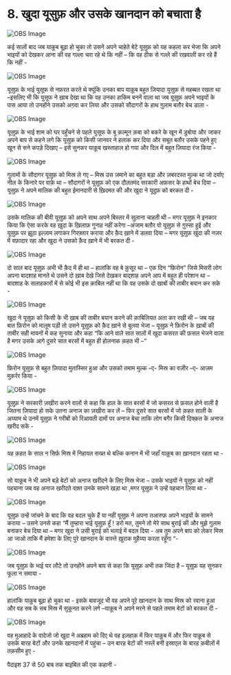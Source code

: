 # 8. खुदा यूसुफ़ और उसके खानदान को बचाता है 

![OBS Image](https://cdn.door43.org/obs/jpg/360px/obs-en-08-01.jpg)

कई सालों बाद जब याक़ूब बूढ़ा हो चुका तो उसने अपने चाहेते बेटे यूसुफ़ को यह कहला कर भेजा कि अपने भाइयों को देखकर आना की वह गल्ला चरा रहे थे कि नहीं – कि वह ठीक से गल्ले की रखवाली कर रहे हैं कि नहीं -  

![OBS Image](https://cdn.door43.org/obs/jpg/360px/obs-en-08-02.jpg)

यूसुफ़ के भाई युसूफ से नफ़रत करते थे क्यूंकि उनका बाप याक़ूब बहुत ज़ियादा युसुफ़ से महब्बत रखता था –इसलिए भी कि युसूफ ने ख़ाब देखा था कि वह उनका हाकिम बननें वाला था जब यूसुफ़ अपने भाइयों के पास आया तो उनहोंने उसको अग़वा कर लिया और उसको सौदागरों के हाथ ग़ुलाम बतौर बेच डाला - 

![OBS Image](https://cdn.door43.org/obs/jpg/360px/obs-en-08-03.jpg)

यूसुफ़ के भाई शाम को घर पहुँचने से पहले युसूफ के बु क़ल्मून क़बा को बकरे के खून में डुबोया और जाकर अपने बाप से कहने लगे कि यूसुफ़ को किसी जानवर ने हलाक कर दिया और सबूत बतौर उसके पहने हुए खून से सने कपड़े दिखाए – इसे सुनकर याक़ूब खस्ताहाल हो गया और दिल में बहुत ज़ियादा रंज किया -

![OBS Image](https://cdn.door43.org/obs/jpg/360px/obs-en-08-04.jpg)

गुलामों के सौदागर यूसुफ़ को मिस्र ले गए – मिस्र उस ज़माने का बहुत बड़ा और ज़बरदस्त मुल्क था जो दर्याए नील के किनारे पर वाक़े था – सौदागरों ने यूसुफ़ को एक दौलतमंद सरकारी अफ़सर के हाथों बेच दिया – यूसुफ़ ने अपने मालिक की बहुत ईमानदारी से ख़िदमत की और खुदा ने यूदुफ़ को बरकत दी -

![OBS Image](https://cdn.door43.org/obs/jpg/360px/obs-en-08-05.jpg)

उसके मालिक की बीवी यूसुफ़ को अपने साथ अपने बिस्तर में सुलाना चाहती थी – मगर यूसुफ़ ने इनकार किया कि ऐसा करके वह ख़ुदा के ख़िलाफ़ गुनाह नहीं करेगा –अंजाम बतौर वो यूसुफ़ से ग़ुस्सा हुई और यूसुफ़ पर झूठा इल्ज़ाम लगाकर गिरफ़्तार कराया और क़ैद ख़ाने में डलवा दिया – मगर यूसुफ़ खुदा की नज़र में वफ़ादार रहा और खुदा ने उसको क़ैद ख़ाने में भी बरकत दी -     

![OBS Image](https://cdn.door43.org/obs/jpg/360px/obs-en-08-06.jpg)

दो साल बाद यूसुफ़ अभी भी क़ैद में ही था – हालांकि वह बे क़ुसूर था – एक दिन “फ़िरोन” जिसे मिसरी लोग अपना बादशाह मानते थे उसने दो ख़ाब देखे जिसे देखकर बाद्शाह अपने  आप में बहुत ही परेशान था –बादशाह के सलाहकारों में से कोई भी इस क़ाबिल नहीं था कि वह उसके  दो खाबों की ताबीर बयान कर सके -  

![OBS Image](https://cdn.door43.org/obs/jpg/360px/obs-en-08-07.jpg)

खुदा ने यूसुफ़ को किसी के भी ख़ाब की ताबीर बयान करने की क़ाबिलियत अता कर रखी थी – जब यह बात फ़िरोन को मालूम पड़ी तो उसने यूसुफ़ को क़ैद ख़ाने से बुलवा भेजा – यूसुफ़ ने फ़िरोन के ख़ाबों की ताबीर सही मायनों में कह सुनाया और कहा “कि आने वाले सात सालों में खुदा कसरत की फ़सल भेजने वाला है मगर उसके आगे दुसरे सात बरसों में बहुत ही होलनाक क़हत भी –“       

![OBS Image](https://cdn.door43.org/obs/jpg/360px/obs-en-08-08.jpg)

फ़िरोन यूसुफ़ से बहुत ज़ियादा मुतास्सिर हुआ और उसको तमाम मुल्क –ए- मिस्र का वज़ीर –ए- आज़म मुक़र्रर किया -  

![OBS Image](https://cdn.door43.org/obs/jpg/360px/obs-en-08-09.jpg)

यूसुफ़ ने सरकारी ज़खीरा करने वालों से कहा कि हाल के सात बरसों में जो कसरत से फ़सल होने वाली है जितना ज़ियादा हो सके उतना अनाज का ज़खीरा कर लें – फिर दुसरे सात बरसों में जो क़हत साली के अय्याम थे उनमें यूसुफ़ ने गरीबों को रिआयती दामों पर अनाज बेचा ताकि लोग बगैर किसी दिक्क़त के अनाज खरीद सकें -  

![OBS Image](https://cdn.door43.org/obs/jpg/360px/obs-en-08-10.jpg)

यह क़हत के साल न सिर्फ़ मिस्र में निहायत सख्त थे बल्कि कनान में भी जहाँ याक़ूब का ख़ानदान रहता था -

![OBS Image](https://cdn.door43.org/obs/jpg/360px/obs-en-08-11.jpg)

सो याक़ूब ने भी अपने बड़े बेटों को अनाज खरीदने के लिए मिस्र भेजा – उसके भाइयों ने यूसुफ़ को नहीं पहचाना जब वह अनाज खरीदते वक़्त उनके सामने खड़ा था ,मगर यूसुफ़ ने उन्हें पहचान लिया था -

![OBS Image](https://cdn.door43.org/obs/jpg/360px/obs-en-08-12.jpg)

यूसुफ़ उन्हें जांचने के बाद कि वह बदल चुके हैं या नहीं यूसुफ़ ने अपना तआरुफ़ अपने भाइयों के सामने कराया – उसने उनसे कहा “मैं तुम्हारा भाई यूसुफ़ हूँ ! डरो मत,  तुमने तो मेरे साथ बुराई की और मुझे गुलाम बनाकर बेच दिया था – मगर खुदा ने उसी बुराई को भलाई में बदल दिया - अब तुम अपने बाप को लेकर मिस्र आ जाओ ताकि मैं हमेशा के लिए पुरे खानदान के वास्त्ते ख़ुराक मुहैय्या करता रहूँगा “-    

![OBS Image](https://cdn.door43.org/obs/jpg/360px/obs-en-08-13.jpg)

जब यूसुफ़ के भाई घर लौटे तो उनहोंने अपने बाप से कहा कि यूसुफ़ अभी तक जिंदा है – यूसुफ़ यह सुनकर फूला न समाया -

![OBS Image](https://cdn.door43.org/obs/jpg/360px/obs-en-08-14.jpg)

हालांकि याक़ूब बूढ़ा हो चुका था - इसके बावजूद भी वह अपने पूरे खानदान के साथ मिस्र को रवाना हुआ और वह सब के सब मिस्र में सुकूनत करने लगे –याक़ूब ने अपने मरने से पहले तमाम बेटों को बरकत दी - 

![OBS Image](https://cdn.door43.org/obs/jpg/360px/obs-en-08-15.jpg)

वह मुआहादे के वादेजो जो खुदा ने अब्रहाम को दिए थे वह इज़हाक़ में फिर याक़ूब में और फिर याक़ूब से उसके बारह बेटों और उनके खानदानों में पहुंचा – उन बारह बेटों की नस्लें बनी इस्राएल के बारह क़बीलों में तक़सीम हुए -    

पैदाइश 37 से 50 बाब तक बाइबिल की एक कहानी -

